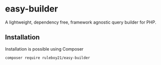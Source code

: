 # easy-builder
A lightweight, dependency free, framework agnostic query builder for PHP.

Installation
------------

Installation is possible using Composer

```bash
composer require ruleboy21/easy-builder
```